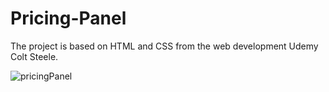 # Pricing-Panel
The project is based on HTML and CSS from the web development Udemy Colt Steele.

![pricingPanel](https://user-images.githubusercontent.com/108937918/190904634-042f3174-7bdd-4ad4-9e4f-5895fcabe1e4.png)
